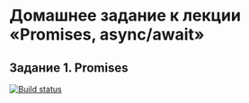 # Домашнее задание к лекции «Promises, async/await»
## Задание 1. Promises

[![Build status](https://ci.appveyor.com/api/projects/status/73j0ab8x34gc9df9?svg=true)](https://ci.appveyor.com/project/Dolinin2021/sec-10-1-js-pr)

